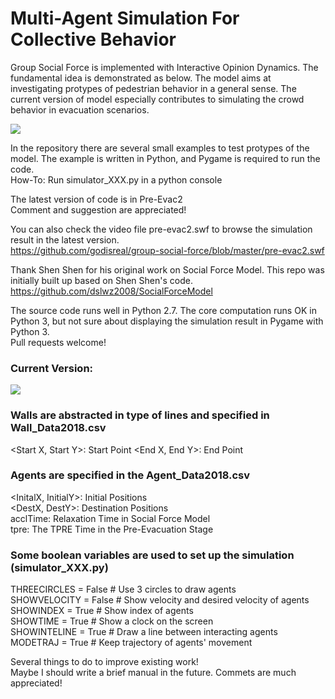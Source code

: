 # Multi-Agent Simulation For Collective Behavior

Group Social Force is implemented with Interactive Opinion Dynamics.  The fundamental idea is demonstrated as below. The model aims at investigating protypes of pedestrian behavior in a general sense. The current version of model especially contributes to simulating the crowd behavior in evacuation scenarios.

![](https://github.com/godisreal/Many-Particle-System/blob/master/FigNew.PNG)

In the repository there are several small examples to test protypes of the model.  The example is written in Python, and Pygame is required to run the code.  
How-To: Run simulator_XXX.py in a python console

The latest version of code is in Pre-Evac2  
Comment and suggestion are appreciated!

You can also check the video file pre-evac2.swf to browse the simulation result in the latest version.  
https://github.com/godisreal/group-social-force/blob/master/pre-evac2.swf

Thank Shen Shen for his original work on Social Force Model.  This repo was initially built up based on Shen Shen's code.  
https://github.com/dslwz2008/SocialForceModel

The source code runs well in Python 2.7.  The core computation runs OK in Python 3, but not sure about displaying the simulation result in Pygame with Python 3.    
Pull requests welcome!

### Current Version: 

![](https://github.com/godisreal/group-social-force/blob/master/Pre-Evac2/pre-evac2.PNG)

### Walls are abstracted in type of lines and specified in Wall_Data2018.csv
<Start X, Start Y>: 	Start Point 
<End X, End Y>: 		  End Point 


### Agents are specified in the Agent_Data2018.csv
<InitalX, InitialY>: 	Initial Positions  
<DestX, DestY>: 		  Destination Positions  
acclTime: 				    Relaxation Time in Social Force Model  
tpre: 					      The TPRE Time in the Pre-Evacuation Stage  


### Some boolean variables are used to set up the simulation (simulator_XXX.py)
THREECIRCLES = False  	# Use 3 circles to draw agents  
SHOWVELOCITY = False	# Show velocity and desired velocity of agents  
SHOWINDEX = True        # Show index of agents  
SHOWTIME = True         # Show a clock on the screen  
SHOWINTELINE = True     # Draw a line between interacting agents  
MODETRAJ = True        # Keep trajectory of agents' movement  

Several things to do to improve existing work!  
Maybe I should write a brief manual in the future.  Commets are much appreciated!
